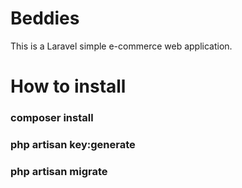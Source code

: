 # Beddies
This is a Laravel simple e-commerce web application. 
# How to install
### composer install
### php artisan key:generate
### php artisan migrate
